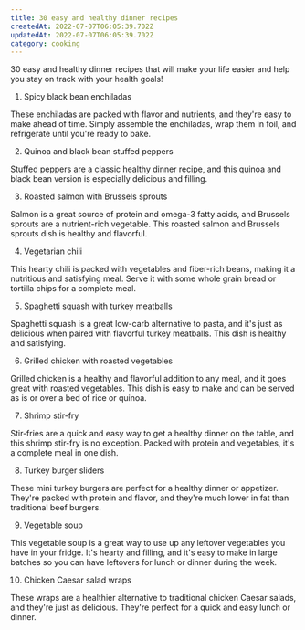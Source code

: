 ```yaml
---
title: 30 easy and healthy dinner recipes
createdAt: 2022-07-07T06:05:39.702Z
updatedAt: 2022-07-07T06:05:39.702Z
category: cooking
---
```


30 easy and healthy dinner recipes that will make your life easier and help you stay on track with your health goals!

1. Spicy black bean enchiladas

These enchiladas are packed with flavor and nutrients, and they're easy to make ahead of time. Simply assemble the enchiladas, wrap them in foil, and refrigerate until you're ready to bake.

2. Quinoa and black bean stuffed peppers

Stuffed peppers are a classic healthy dinner recipe, and this quinoa and black bean version is especially delicious and filling.

3. Roasted salmon with Brussels sprouts

Salmon is a great source of protein and omega-3 fatty acids, and Brussels sprouts are a nutrient-rich vegetable. This roasted salmon and Brussels sprouts dish is healthy and flavorful.

4. Vegetarian chili

This hearty chili is packed with vegetables and fiber-rich beans, making it a nutritious and satisfying meal. Serve it with some whole grain bread or tortilla chips for a complete meal.

5. Spaghetti squash with turkey meatballs

Spaghetti squash is a great low-carb alternative to pasta, and it's just as delicious when paired with flavorful turkey meatballs. This dish is healthy and satisfying.

6. Grilled chicken with roasted vegetables

Grilled chicken is a healthy and flavorful addition to any meal, and it goes great with roasted vegetables. This dish is easy to make and can be served as is or over a bed of rice or quinoa.

7. Shrimp stir-fry

Stir-fries are a quick and easy way to get a healthy dinner on the table, and this shrimp stir-fry is no exception. Packed with protein and vegetables, it's a complete meal in one dish.

8. Turkey burger sliders

These mini turkey burgers are perfect for a healthy dinner or appetizer. They're packed with protein and flavor, and they're much lower in fat than traditional beef burgers.

9. Vegetable soup

This vegetable soup is a great way to use up any leftover vegetables you have in your fridge. It's hearty and filling, and it's easy to make in large batches so you can have leftovers for lunch or dinner during the week.

10. Chicken Caesar salad wraps

These wraps are a healthier alternative to traditional chicken Caesar salads, and they're just as delicious. They're perfect for a quick and easy lunch or dinner.
